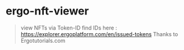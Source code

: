 # ergo-nft-viewer
> view NFTs via Token-ID
> find IDs here : https://explorer.ergoplatform.com/en/issued-tokens
> Thanks to Ergotutorials.com
